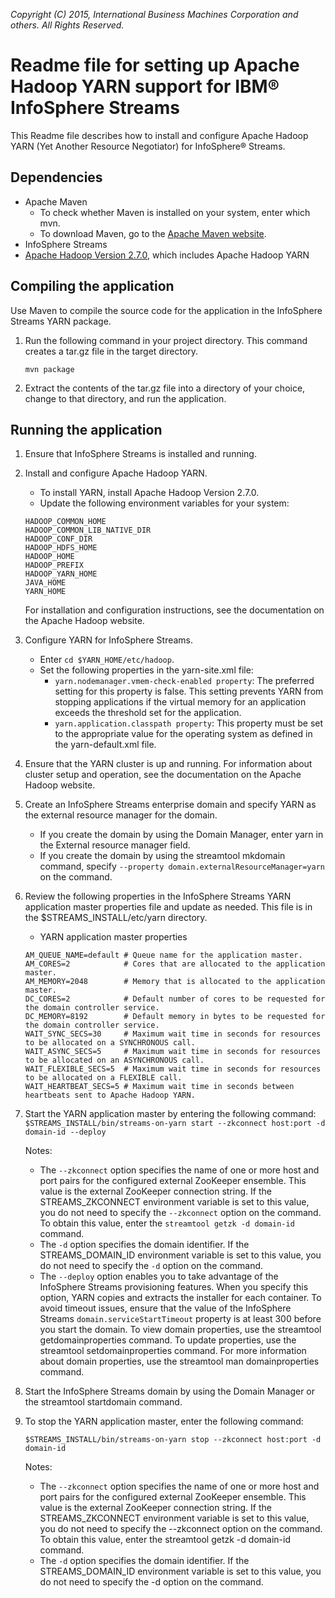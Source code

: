*Copyright (C) 2015, International Business Machines Corporation and others. All Rights Reserved.*

# Readme file for setting up Apache Hadoop YARN support for IBM® InfoSphere Streams
This Readme file describes how to install and configure Apache Hadoop YARN (Yet Another Resource Negotiator) for InfoSphere® Streams.

## Dependencies
* Apache Maven
    * To check whether Maven is installed on your system, enter which mvn.
    * To download Maven, go to the [Apache Maven website](https://maven.apache.org/).
* InfoSphere Streams
* [Apache Hadoop Version 2.7.0](https://hadoop.apache.org/), which includes Apache Hadoop YARN

## Compiling the application
Use Maven to compile the source code for the application in the InfoSphere Streams YARN package.

1. Run the following command in your project directory. This command creates a tar.gz file in the target directory.

    `mvn package`
2. Extract the contents of the tar.gz file into a directory of your choice, change to that directory, and run the application.

## Running the application

1. Ensure that InfoSphere Streams is installed and running.
2. Install and configure Apache Hadoop YARN.
    * To install YARN, install Apache Hadoop Version 2.7.0.
    * Update the following environment variables for your system:
    ```
    HADOOP_COMMON_HOME
    HADOOP_COMMON_LIB_NATIVE_DIR
    HADOOP_CONF_DIR
    HADOOP_HDFS_HOME
    HADOOP_HOME
    HADOOP_PREFIX
    HADOOP_YARN_HOME
    JAVA_HOME
    YARN_HOME
    ```
    For installation and configuration instructions, see the documentation on the Apache Hadoop website.
3. Configure YARN for InfoSphere Streams.
    * Enter `cd $YARN_HOME/etc/hadoop`.
    * Set the following properties in the yarn-site.xml file:
        * `yarn.nodemanager.vmem-check-enabled property`: The preferred setting for this property is false. This setting prevents YARN from stopping applications if the virtual memory for an application exceeds the threshold set for the application.
        * `yarn.application.classpath property`: This property must be set to the appropriate value for the operating system as defined in the yarn-default.xml file.
4. Ensure that the YARN cluster is up and running. For information about cluster setup and operation, see the documentation on the Apache Hadoop website.
5. Create an InfoSphere Streams enterprise domain and specify YARN as the external resource manager for the domain.
    * If you create the domain by using the Domain Manager, enter yarn in the External resource manager field.
    * If you create the domain by using the streamtool mkdomain command, specify `--property domain.externalResourceManager=yarn` on the command.
6. Review the following properties in the InfoSphere Streams YARN application master properties file and update as needed. This file is in the $STREAMS_INSTALL/etc/yarn directory.
    * YARN application master properties
    ```
    AM_QUEUE_NAME=default # Queue name for the application master.
    AM_CORES=2            #	Cores that are allocated to the application master.
    AM_MEMORY=2048        # Memory that is allocated to the application master.
    DC_CORES=2            #	Default number of cores to be requested for the domain controller service.
    DC_MEMORY=8192        # Default memory in bytes to be requested for the domain controller service.
    WAIT_SYNC_SECS=30     # Maximum wait time in seconds for resources to be allocated on a SYNCHRONOUS call.
    WAIT_ASYNC_SECS=5     # Maximum wait time in seconds for resources to be allocated on an ASYNCHRONOUS call.
    WAIT_FLEXIBLE_SECS=5  # Maximum wait time in seconds for resources to be allocated on a FLEXIBLE call.
    WAIT_HEARTBEAT_SECS=5 # Maximum wait time in seconds between heartbeats sent to Apache Hadoop YARN.
    ```

7. Start the YARN application master by entering the following command:
    `$STREAMS_INSTALL/bin/streams-on-yarn start --zkconnect host:port -d domain-id --deploy`

    Notes:
    * The `--zkconnect` option specifies the name of one or more host and port pairs for the configured external ZooKeeper ensemble. This value is the external ZooKeeper connection string. If the STREAMS_ZKCONNECT environment variable is set to this value, you do not need to specify the `--zkconnect` option on the command. To obtain this value, enter the `streamtool getzk -d domain-id` command.
    * The `-d` option specifies the domain identifier. If the STREAMS_DOMAIN_ID environment variable is set to this value, you do not need to specify the `-d` option on the command.
    * The `--deploy` option enables you to take advantage of the InfoSphere Streams provisioning features. When you specify this option, YARN copies and extracts the installer for each container. To avoid timeout issues, ensure that the value of the InfoSphere Streams `domain.serviceStartTimeout` property is at least 300 before you start the domain.
    To view domain properties, use the streamtool getdomainproperties command. To update properties, use the streamtool setdomainproperties command. For more information about domain properties, use the streamtool man domainproperties command.
8. Start the InfoSphere Streams domain by using the Domain Manager or the streamtool startdomain command.
9. To stop the YARN application master, enter the following command:

    `$STREAMS_INSTALL/bin/streams-on-yarn stop --zkconnect host:port -d domain-id ` 

    Notes:
    * The `--zkconnect` option specifies the name of one or more host and port pairs for the configured external ZooKeeper ensemble. This value is the external ZooKeeper connection string. If the STREAMS_ZKCONNECT environment variable is set to this value, you do not need to specify the --zkconnect option on the command. To obtain this value, enter the streamtool getzk -d domain-id command.
    * The `-d` option specifies the domain identifier. If the STREAMS_DOMAIN_ID environment variable is set to this value, you do not need to specify the -d option on the command.

